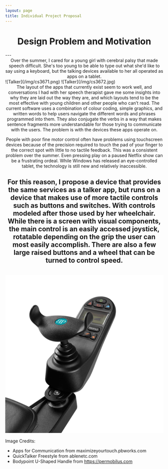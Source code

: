 ```yaml
---
layout: page
title: Individual Project Proposal
---
```

<center><h1>Design Problem and Motivation</h1></center>  
---
<center>Over the summer, I cared for a young girl with cerebral palsy that made speech difficult. She's too young to be able to type out what she'd like to say using a keyboard, but the talking devices available to her all operated as apps on a tablet.</center>
![Talker](/img/cs3671.png) ![Talker](/img/cs3672.jpg)
<center>The layout of the apps that currently exist seem to work well, and conversations I had with her speech therapist gave me some insights into why they are laid out the way they are, and which layouts tend to be the most effective with young children and other people who can’t read. The current software uses a combination of colour coding, simple graphics, and written words to help users navigate the different words and phrases programmed into them. They also conjugate the verbs in a way that makes sentence fragments more understandable for those trying to communicate with the users. The problem is with the devices these apps operate on.  

People with poor fine motor control often have problems using touchscreen devices because of the precision required to touch the pad of your finger to the correct spot with little to no tactile feedback. This was a consistent problem over the summer. Even pressing play on a paused Netflix show can be a frustrating ordeal. While Windows has released an eye-controlled tablet, the technology is still new and relatively inaccessible.  

For this reason, I propose a device that provides the same services as a talker app, but runs on a device that makes use of more tactile controls such as buttons and switches. With controls modeled after those used by her wheelchair. While there is a screen with visual components, the main control is an easily accessed joystick, rotatable depending on the grip the user can most easily accomplish. There are also a few large raised buttons and a wheel that can be turned to control speed.</center>  
![Joystick](/img/cs3673.jpg)
---
Image Credits:
- Apps for Communication from maximizeyourtouch.pbworks.com
- QuickTalker Freestyle from ablenetc.com
- Bodypoint U-Shaped Handle from https://permobilus.com
